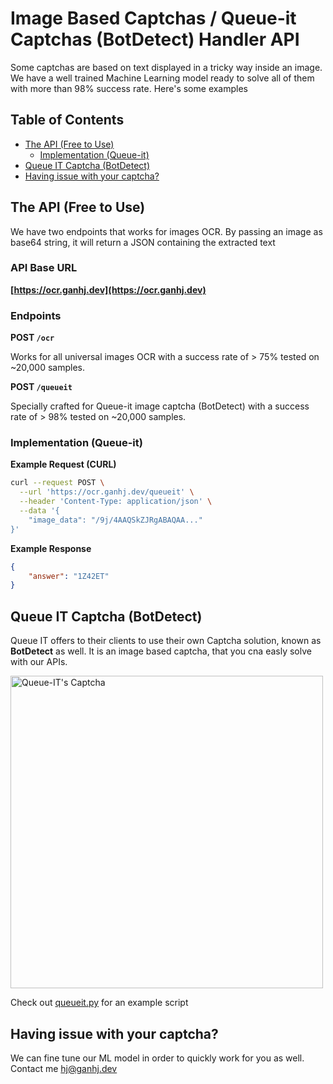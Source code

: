 # Image Based Captchas / Queue-it Captchas (BotDetect) Handler API
Some captchas are based on text displayed in a tricky way inside an image. We have a well trained Machine Learning model ready to solve all of them with more than 98% success rate. Here's some examples

## Table of Contents
- [The API (Free to Use)](#the-api-free-to-use)
  - [Implementation (Queue-it)](#implementation-queue-it)
- [Queue IT Captcha (BotDetect)](#queue-it-captcha-botdetect)
- [Having issue with your captcha?](#having-issue-with-your-captcha)

## The API (Free to Use)
We have two endpoints that works for images OCR. By passing an image as base64 string, it will return a JSON containing the extracted text

### API Base URL

**[https://ocr.ganhj.dev](https://ocr.ganhj.dev)**

### Endpoints

**POST ```/ocr```**

Works for all universal images OCR with a success rate of > 75% tested on ~20,000 samples.

**POST ```/queueit```**

Specially crafted for Queue-it image captcha (BotDetect) with a success rate of > 98% tested on ~20,000 samples.

### Implementation (Queue-it)

**Example Request (CURL)**
```bash
curl --request POST \
  --url 'https://ocr.ganhj.dev/queueit' \
  --header 'Content-Type: application/json' \
  --data '{
	"image_data": "/9j/4AAQSkZJRgABAQAA..."
}'
```

**Example Response**
```json
{
    "answer": "1Z42ET"
}
```

## Queue IT Captcha (BotDetect)
Queue IT offers to their clients to use their own Captcha solution, known as **BotDetect** as well.
It is an image based captcha, that you cna easly solve with our APIs.

<img src="../media/sample_queueit.png" alt="Queue-IT's Captcha" width="500" /> 

Check out [queueit.py](./queueit.py) for an example script

## Having issue with your captcha?
We can fine tune our ML model in order to quickly work for you as well. Contact me [hj@ganhj.dev](mailto:hj@ganhj.dev)